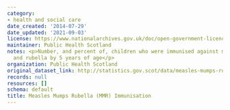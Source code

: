 ```yaml
---
category:
- health and social care
date_created: '2014-07-29'
date_updated: '2021-09-03'
license: https://www.nationalarchives.gov.uk/doc/open-government-licence/version/3/
maintainer: Public Health Scotland
notes: <p>Number, and percent of, children who were immunised against measles, mumps
  and rubella by 5 years of age</p>
organization: Public Health Scotland
original_dataset_link: http://statistics.gov.scot/data/measles-mumps-rubella
records: null
resources: []
schema: default
title: Measles Mumps Rubella (MMR) Immunisation
---
```


